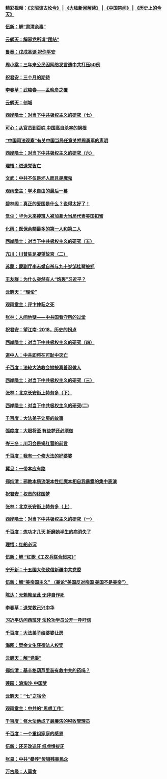 #### 精彩视频：[《文昭谈古论今》](https://github.com/gfw-breaker/wenzhao/blob/master/README.md?t=12130031) | [《大陆新闻解读》](https://github.com/gfw-breaker/ntdtv-comedy/blob/master/README.md?t=12130031) | [《中国禁闻》](https://github.com/gfw-breaker/ntdtv-news/blob/master/README.md?t=12130031) | [《历史上的今天》](https://github.com/gfw-breaker/today-in-history/blob/master/README.md?t=12130031) 

#### [伍新：解“肃清余毒”](../pages/nsc993/n10906830.md?t=12130031) 

#### [云鹤天：解邪党所谓“团结”](../pages/nsc993/n10906823.md?t=12130031) 

#### [鲁泰：戊戌圣诞 祝你平安](../pages/nsc993/n10906813.md?t=12130031) 

#### [周小棠：三年来公民因网络发言遭中共打压50例](../pages/nsc993/n10906801.md?t=12130031) 

#### [祝君安：三个月的期待](../pages/nsc993/n10906797.md?t=12130031) 

#### [李春草：武陵春——孟晚舟之覆](../pages/nsc993/n10904804.md?t=12130031) 

#### [云鹤天：创城](../pages/nsc993/n10904572.md?t=12130031) 

#### [西岸隐士：对当下中共极权主义的研究（七）](../pages/nsc993/n10894592.md?t=12130031) 

#### [可心：从官员到百姓 中国高自杀率的祸根](../pages/nsc993/n10899801.md?t=12130031) 

#### [“中国司法观察”有关中国当局任意关押周勇军的声明](../pages/nsc993/n10899323.md?t=12130031) 

#### [西岸隐士：对当下中共极权主义的研究（六）](../pages/nsc993/n10894563.md?t=12130031) 

#### [理悟：进退党皆亡](../pages/nsc993/n10896617.md?t=12130031) 

#### [文武：中共不仅是坏人而且是魔鬼](../pages/nsc993/n10896590.md?t=12130031) 

#### [观雨堂主：学术自由的最后一幕](../pages/nsc993/n10896282.md?t=12130031) 

#### [碧林阁：真正的爱国是什么？说得太好了！](../pages/nsc993/n10896196.md?t=12130031) 

#### [洗尘：华为未来接班人被加拿大当局代表美国扣留](../pages/nsc993/n10896171.md?t=12130031) 

#### [化雨：医保余额最多的第一人和第二人](../pages/nsc993/n10894411.md?t=12130031) 

#### [西岸隐士：对当下中共极权主义的研究（五）](../pages/nsc993/n10894095.md?t=12130031) 

#### [亢川：川普驻足凝望故宫（二）](../pages/nsc993/n10893924.md?t=12130031) 

#### [苏蒙：蒙副厅李志斌自杀与九十岁邹桂琴被抓](../pages/nsc993/n10893359.md?t=12130031) 

#### [王友群：为什么突然有人“炮轰”习近平？](../pages/nsc993/n10892978.md?t=12130031) 

#### [云鹤天：“理论”](../pages/nsc993/n10893043.md?t=12130031) 

#### [观雨堂主：评卞仲耘之死](../pages/nsc993/n10891901.md?t=12130031) 

#### [张林：人间地狱——中共国看守所的过堂](../pages/nsc993/n10891002.md?t=12130031) 

#### [祝君安：望江南‧ 2018，历史的拐点](../pages/nsc993/n10889460.md?t=12130031) 

#### [西岸隐士：对当下中共极权主义的研究（四）](../pages/nsc993/n10887490.md?t=12130031) 

#### [道中人：中共即将在可耻中灭亡](../pages/nsc993/n10887956.md?t=12130031) 

#### [千百度：法轮大法教会她按真善忍做人](../pages/nsc993/n10887637.md?t=12130031) 

#### [西岸隐士：对当下中共极权主义的研究（三）](../pages/nsc993/n10882983.md?t=12130031) 

#### [张林：北京长安街上特务多（下）](../pages/nsc993/n10884987.md?t=12130031) 

#### [西岸隐士：对当下中共极权主义的研究(二)](../pages/nsc993/n10878756.md?t=12130031) 

#### [千百度：大法弟子让房的故事](../pages/nsc993/n10883156.md?t=12130031) 

#### [弧度度：大限将至 有些梦还必须做](../pages/nsc993/n10882718.md?t=12130031) 

#### [岑三冬：川习会是捣红营的前言](../pages/nsc993/n10881767.md?t=12130031) 

#### [千百度：我有一个修大法的好婆婆](../pages/nsc993/n10880660.md?t=12130031) 

#### [冀旦：一带本应有路](../pages/nsc993/n10880340.md?t=12130031) 

#### [郑纯清：邪教本质流氓本性红魔本相自我暴露的集中表演](../pages/nsc993/n10880329.md?t=12130031) 

#### [祝君安：权贵的终国梦](../pages/nsc993/n10880242.md?t=12130031) 

#### [张林：北京长安街上特务多（上）](../pages/nsc993/n10880009.md?t=12130031) 

#### [西岸隐士：对当下中共极权主义的研究（一）](../pages/nsc993/n10878740.md?t=12130031) 

#### [千百度：炼功才几天 折磨她半生的病消失了](../pages/nsc993/n10878447.md?t=12130031) 

#### [理悟：红船必沉](../pages/nsc993/n10877545.md?t=12130031) 

#### [伍新：解 “红歌《工农兵联合起来》”](../pages/nsc993/n10876264.md?t=12130031) 

#### [宁开新：十五国大使致信新疆中共党委](../pages/nsc993/n10876212.md?t=12130031) 

#### [伍新：解“美帝国主义” （兼论“美国反对帝国 美国不是美帝”）](../pages/nsc993/n10874688.md?t=12130031) 

#### [陈达：无赖赖至此 无非自作死](../pages/nsc993/n10874640.md?t=12130031) 

#### [李春草：退党救己兴中华](../pages/nsc993/n10874600.md?t=12130031) 

#### [习近平访问西班牙 法轮功学员公开一呼吁信](../pages/nsc993/n10873818.md?t=12130031) 

#### [千百度：大法弟子给婆婆让房](../pages/nsc993/n10870567.md?t=12130031) 

#### [海网：贺余文生获德法人权奖](../pages/nsc993/n10869990.md?t=12130031) 

#### [云鹤天：解“党委”](../pages/nsc993/n10869977.md?t=12130031) 

#### [郑纯清：基辛格葫芦里装有救中共的药吗？](../pages/nsc993/n10868192.md?t=12130031) 

#### [莲园：浪淘沙‧中国梦](../pages/nsc993/n10868184.md?t=12130031) 

#### [云鹤天：“七”之宿命](../pages/nsc993/n10868163.md?t=12130031) 

#### [观雨堂主：中共的“思想工作”](../pages/nsc993/n10868076.md?t=12130031) 

#### [千百度：修大法他成了最廉洁的税收管理员](../pages/nsc993/n10867964.md?t=12130031) 

#### [千百度：一个重组家庭的感恩](../pages/nsc993/n10865204.md?t=12130031) 

#### [伍新：还牙改送牙 纸虎惧拔牙](../pages/nsc993/n10863679.md?t=12130031) 

#### [张易：中共“豢养”传销残害民众](../pages/nsc993/n10864740.md?t=12130031) 

#### [万古缘：人莫贪](../pages/nsc993/n10863667.md?t=12130031) 

